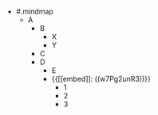 - #.mindmap
    - A
        - B
            - X
            - Y
        - C
        - D
            - E 
            - {{[[embed]]: ((w7Pg2unR3))}}
                - 1
                - 2
                - 3
